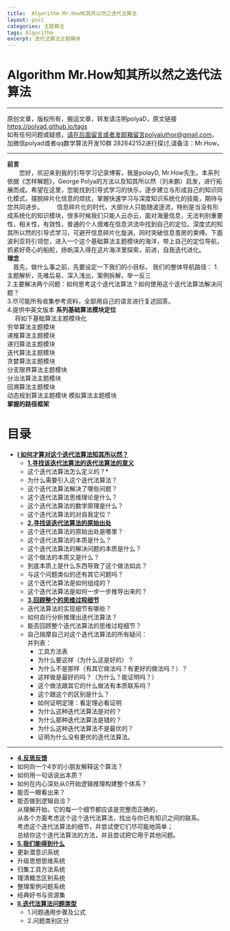 ```yaml
---
title:  Algorithm Mr.How知其所以然之迭代法算法
layout: post
categories: 主题算法
tags: Algorithm
excerpt: 迭代法算法主题模块
---
```

# Algorithm Mr.How知其所以然之迭代法算法 <span id="home">

---

原创文章，版权所有，搬运文章，转发请注明polyaD，原文链接<https://polyad.github.io/tags>   
如有任何问题或疑惑，请在后面留言或者发邮箱留言polyaluthor@gmail.com，加微信polyad或者qq数学算法开发10群 282642152进行探讨,请备注：Mr.How。   

---
**前言**  
&emsp;&emsp;您好，欢迎来到我的引导学习记录博客，我是polayD, Mr.How先生。本系列依据《怎样解题》，George Polya的方法以及知其所以然（刘未鹏）启发，进行拓展而成。希望在这里，您能找到引导式学习的快乐，逐步建立与形成自己的知识同化模式，摆脱碎片化信息的烦扰，掌握快速学习与深度知识系统化的技能，期待与您共同进步。
&emsp;&emsp;信息碎片化的时代，大部分人只能随波逐流，特别是当没有形成系统化的知识模块，很多时候我们只能人云亦云，面对海量信息，无法判别重要性，相关性，有效性，普通的个人很难在信息洪流中找到自己的定位。深度式的知其所以然的引导式学习，可避开信息碎片化旋涡，同时突破信息茧房的束缚。下面波利亚将引领您，进入一个这个基础算法主题模块的海洋，带上自己的定位导航，抓紧好奇心的船舵，扬帆深入得在这片海洋里探索，前进，自我迭代进化。  
****理念****  
&emsp;首先，做什么事之前，先要设定一下我们的小目标，
我们的整体导航路径：
1.主题解析，先难后易，深入浅出，案例拆解，举一反三  
2.主要解决两个问题：如何思考这个迭代法算法？如何使用这个迭代法算法解决问题？  
3.尽可能所有收集参考资料，全部用自己的语言进行复述回答。  
4.提供中英文版本
**系列基础算法模块定位**      
&emsp;
将如下基础算法主题模块化  
穷举算法主题模块  
递推算法主题模块  
递归算法主题模块  
迭代算法主题模块  
贪婪算法主题模块  
分支限界算法主题模块  
分治法算法主题模块  
回溯算法主题模块  
动态规划算法主题模块 
模拟算法主题模块    
****掌握的路径框架****
# 目录
* **[I 如何才算对这个迭代法算法知其所以然？](#1)**      
  * **[1.寻找该迭代法算法的迭代法算法的意义](#1.1)**       
  *  这个迭代法算法怎么定义的？* 
  *  为什么需要引入这个迭代法算法？      
  * 这个迭代法算法解决了哪些问题？   
  * 这个迭代法算法思维理论是什么？   
  * 这个迭代法算法的数学原理是什么？  
  * 这个迭代法算法的对自我定位？   
  * **[2.寻找该迭代法算法的原始出处](#1.2)**   
  * 这个迭代法算法的原始出处是哪里？    
  * 这个迭代法算法的本质是什么？    
  * 这个迭代法算法的解决问题的本质是什么？   
  * 这个做法的本质又是什么？    
  * 到底本质上是什么东西导致了这个做法如此？    
  * 与这个问题类似的还有其它问题吗？ 
  * 这个迭代法算法是如何组成的？    
  * 这个迭代法算法是如何一步一步推导出来的？  
  * **[3.回顾整个的思维过程细节](#1.3)**  
  * 迭代法算法的实现细节有哪些？   
  * 如何自行分析推理出迭代法算法？      
  * 能否回顾整个迭代法算法的思维过程细节？  
  - 
    自己揣摩自己对这个迭代法算法的所有疑问：      
      并列表：     
    * 工具方法表 
    *   为什么要这样（为什么这是好的）？    
    *   为什么不是那样（有其它做法吗？有更好的做法吗？）？    
    *   这样做是最好的吗？（为什么？能证明吗？）    
    *   这个做法跟其它的什么做法有本质联系吗？    
    *   这个跟这个的区别是什么？    
    *   如何证明定理：看定理必看证明    
    *   为什么这种迭代法算法是对的？    
    *   为什么那种迭代法算法是错的？    
    *   为什么这种迭代法算法不是最优的？    
    *   证明为什么没有更优的迭代法算法。 
 ----  
  * **[4.反思反馈](#1.4)**      
  *  如何向一个4岁的小朋友解释这个算法？ 
  *  如何用一句话说出本质？
  *  如何在内心深处从0开始逻辑推理构建整个体系？
  *  能否一眼看出来？     
  * 能否做到逻辑自洽？    
    从理解开始，它的每一个细节都应该是完整而正确的，    
    从各个方面考虑这个这个迭代法算法，找出与你已有知识之间的联系。    
    考虑这个迭代法算法的细节，并尝试使它们尽可能地简单；    
    总结你这个迭代法算法的方法，并且尝试把它用于其他问题。    
  * **[5.我们能得到什么](#1.5)**         
  *   更新潜意识系统    
  *   升级思想思维系统    
  *   归集工具方法系统    
  *   理清概念区别系统        
  *   整理案例问题系统  
  *   经典好书与资源集      
* **[II.迭代法算法问题类型](#2)**     
  *  1.问题通用步骤及公式   
  *  2.问题类别区分   